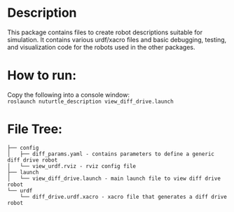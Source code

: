 # Description
This package contains files to create robot descriptions suitable for simulation. It contains various urdf/xacro files and basic debugging, testing, and visualization code for the robots used in the other packages.

# How to run:
Copy the following into a console window: </br>
```roslaunch nuturtle_description view_diff_drive.launch```


# File Tree:

```
├── config
│   ├── diff_params.yaml - contains parameters to define a generic diff drive robot
│   └── view_urdf.rviz - rviz config file
├── launch
│   └── view_diff_drive.launch - main launch file to view diff drive robot
└── urdf
    └── diff_drive.urdf.xacro - xacro file that generates a diff drive robot
```
